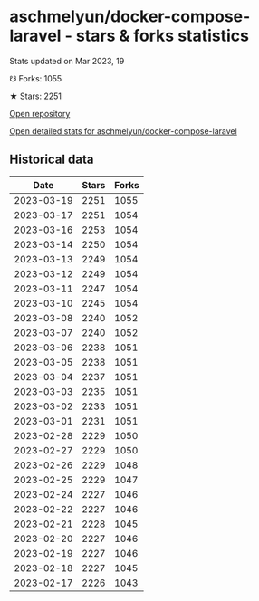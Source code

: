# aschmelyun/docker-compose-laravel - stars & forks statistics

Stats updated on Mar 2023, 19

☋ Forks: 1055

★ Stars: 2251

[Open repository](https://github.com/aschmelyun/docker-compose-laravel)

[Open detailed stats for aschmelyun/docker-compose-laravel](https://reviewgithub.com/rep/aschmelyun/docker-compose-laravel)

## Historical data
| Date | Stars | Forks |
|------|-------|-------|
| 2023-03-19 | 2251 | 1055 | 
| 2023-03-17 | 2251 | 1054 | 
| 2023-03-16 | 2253 | 1054 | 
| 2023-03-14 | 2250 | 1054 | 
| 2023-03-13 | 2249 | 1054 | 
| 2023-03-12 | 2249 | 1054 | 
| 2023-03-11 | 2247 | 1054 | 
| 2023-03-10 | 2245 | 1054 | 
| 2023-03-08 | 2240 | 1052 | 
| 2023-03-07 | 2240 | 1052 | 
| 2023-03-06 | 2238 | 1051 | 
| 2023-03-05 | 2238 | 1051 | 
| 2023-03-04 | 2237 | 1051 | 
| 2023-03-03 | 2235 | 1051 | 
| 2023-03-02 | 2233 | 1051 | 
| 2023-03-01 | 2231 | 1051 | 
| 2023-02-28 | 2229 | 1050 | 
| 2023-02-27 | 2229 | 1050 | 
| 2023-02-26 | 2229 | 1048 | 
| 2023-02-25 | 2229 | 1047 | 
| 2023-02-24 | 2227 | 1046 | 
| 2023-02-22 | 2227 | 1046 | 
| 2023-02-21 | 2228 | 1045 | 
| 2023-02-20 | 2227 | 1046 | 
| 2023-02-19 | 2227 | 1046 | 
| 2023-02-18 | 2227 | 1045 | 
| 2023-02-17 | 2226 | 1043 | 

